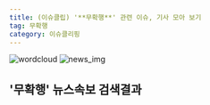 ```yaml
---
title: (이슈클립) '**무확행**' 관련 이슈, 기사 모아 보기
tag: 무확행
category: 이슈클리핑
---
```

![wordcloud](https://s3.ap-northeast-2.amazonaws.com/lyrics101-wordcloud/2018-09-14-1536874527.png)
![news_img](https://user-images.githubusercontent.com/42597476/44507050-1206f400-a6e4-11e8-8d98-7ffbfebb353f.png)
## **'**무확행**'** 뉴스속보 검색결과


